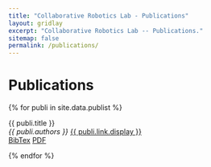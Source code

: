 ```yaml
---
title: "Collaborative Robotics Lab - Publications"
layout: gridlay
excerpt: "Collaborative Robotics Lab -- Publications."
sitemap: false
permalink: /publications/
---
```



# Publications

{% for publi in site.data.publist %}

  {{ publi.title }} <br />
  <em>{{ publi.authors }} </em> <a href="{{ publi.link.url }}">{{ publi.link.display }}</a> <br />
  <a href="{{ site.url }}{{ site.baseurl }}/bibtex/{{ publi.link.bibtex_filename }}" class="btn btn-primary" role="button" target="_blank">BibTex</a>
  <a href="{{ publi.link.pdf_url }}" class="btn btn-primary" role="button" target="_blank">PDF</a>

{% endfor %}
